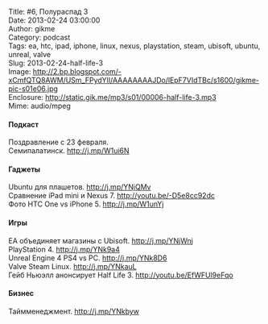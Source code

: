 Title: #6, Полураспад 3  
Date: 2013-02-24 03:00:00  
Author: gikme  
Category: podcast  
Tags: ea, htc, ipad, iphone, linux, nexus, playstation, steam, ubisoft, ubuntu, unreal, valve  
Slug: 2013-02-24-half-life-3  
Image: http://2.bp.blogspot.com/-xCmfQTQ8AWM/USm_FPydYlI/AAAAAAAAJDo/lEpF7VIdTBc/s1600/gikme-pic-s01e06.jpg  
Enclosure: http://static.gik.me/mp3/s01/00006-half-life-3.mp3  
Mime: audio/mpeg

#### Подкаст

Поздравление с 23 февраля.   
Семипалатинск. <http://j.mp/W1ui6N> 

#### Гаджеты

Ubuntu для плашетов. <http://j.mp/YNjQMv>   
Сравнение iPad mini и Nexus 7. <http://youtu.be/-D5e8cc92dc>   
Фото HTC One vs iPhone 5. <http://j.mp/W1unYj> 

#### Игры

EA объединяет магазины с Ubisoft. <http://j.mp/YNjWnj>   
PlayStation 4. <http://j.mp/YNk9a4>   
Unreal Engine 4 PS4 vs PC. <http://j.mp/YNk8D6>   
Valve Steam Linux. <http://j.mp/YNkauL>   
Гейб Ньюэлл анонсирует Half Life 3. <http://youtu.be/EfWFUl9eFqo> 

#### Бизнес

Таймменеджмент. <http://j.mp/YNkbyw> 
